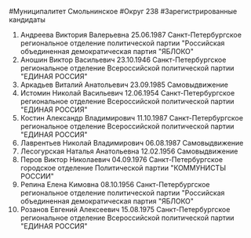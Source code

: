 #Муниципалитет
Смольнинское
#Округ
238
#Зарегистрированные кандидаты
1. Андреева Виктория Валерьевна 25.06.1987
Санкт-Петербургское региональное отделение политической партии "Российская объединенная демократическая партия "ЯБЛОКО"
2. Аношин Виктор Васильевич 23.10.1946
Санкт-Петербургское региональное отделение Всероссийской политической партии "ЕДИНАЯ РОССИЯ"
3. Аркадьев Виталий Анатольевич 23.09.1985
Самовыдвижение
4. Истомин Николай Васильевич 12.06.1954
Санкт-Петербургское региональное отделение Всероссийской политической партии "ЕДИНАЯ РОССИЯ"
5. Костин Александр Владимирович 11.10.1987
Санкт-Петербургское региональное отделение Всероссийской политической партии "ЕДИНАЯ РОССИЯ"
6. Лаврентьев Николай Владимирович 06.08.1987
Самовыдвижение
7. Лесогурская Наталья Анатольевна 12.02.1956
Самовыдвижение
8. Перов Виктор Николаевич 04.09.1976
Санкт-Петербургское городское отделение Политической партии "КОММУНИСТЫ РОССИИ"
9. Репина Елена Кимовна 08.10.1956
Санкт-Петербургское региональное отделение политической партии "Российская объединенная демократическая партия "ЯБЛОКО"
10. Розанов Евгений Алексеевич 15.08.1975
Санкт-Петербургское региональное отделение Всероссийской политической партии "ЕДИНАЯ РОССИЯ"
